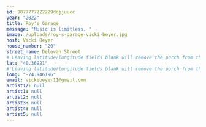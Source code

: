 ```yaml
---
id: 9877777222229ddjjuucc
year: "2022"
title: Roy's Garage
message: "Music is limitless. "
image: /uploads/roy-s-garage-vicki-beyer.jpg
host: Vicki Beyer
house_number: "20"
street_name: Delevan Street
# Leaving latitude/longitude fields blank will remove the porch from the Porchfest map.
lat: "40.36921"
# Leaving latitude/longitude fields blank will remove the porch from the Porchfest map.
long: "-74.946196"
email: vickibeyer11@gmail.com
artist12: null
artist1: null
artist2: null
artist3: null
artist4: null
artist5: null
---
```


